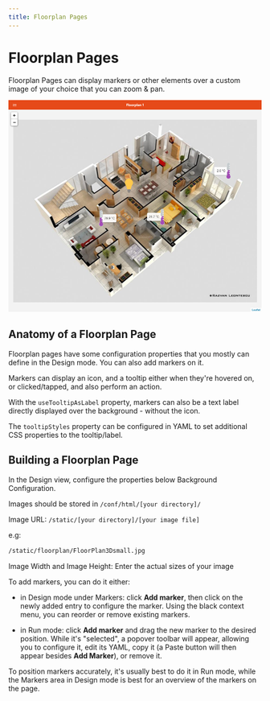 ```yaml
---
title: Floorplan Pages
---
```


# Floorplan Pages

Floorplan Pages can display markers or other elements over a custom image of your choice that you can zoom & pan.

![Floorplan Example](./images/floorplan_example.png)

## Anatomy of a Floorplan Page

Floorplan pages have some configuration properties that you mostly can define in the Design mode.
You can also add markers on it.

Markers can display an icon, and a tooltip either when they're hovered on, or clicked/tapped, and also perform an action.

With the `useTooltipAsLabel` property, markers can also be a text label directly displayed over the background - without the icon.

The `tooltipStyles` property can be configured in YAML to set additional CSS properties to the tooltip/label.

## Building a Floorplan Page

In the Design view, configure the properties below Background Configuration.

Images should be stored in `/conf/html/[your directory]/`

Image URL:
  `/static/[your directory]/[your image file]`

  e.g:

```bash
/static/floorplan/FloorPlan3Dsmall.jpg
```

Image Width and Image Height:
  Enter the actual sizes of your image

To add markers, you can do it either:

- in Design mode under Markers: click **Add marker**, then click on the newly added entry to configure the marker.
Using the black context menu, you can reorder or remove existing markers.

- in Run mode: click **Add marker** and drag the new marker to the desired position.
While it's "selected", a popover toolbar will appear, allowing you to configure it, edit its YAML, copy it (a Paste button will then appear besides **Add Marker**), or remove it.

To position markers accurately, it's usually best to do it in Run mode, while the Markers area in Design mode is best for an overview of the markers on the page.
